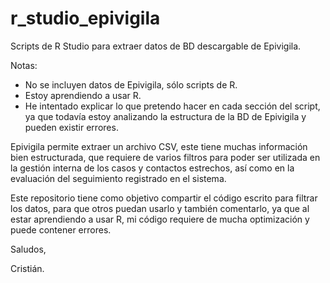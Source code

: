 # r_studio_epivigila

Scripts de R Studio para extraer datos de BD descargable de Epivigila.

Notas:
- No se incluyen datos de Epivigila, sólo scripts de R.
- Estoy aprendiendo a usar R.
- He intentado explicar lo que pretendo hacer en cada sección del script,
ya que todavía estoy analizando la estructura de la BD de Epivigila y
pueden existir errores.

Epivigila permite extraer un archivo CSV, este tiene muchas información
bien estructurada, que requiere de varios filtros para poder ser utilizada
en la gestión interna de los casos y contactos estrechos, así como en la
evaluación del seguimiento registrado en el sistema.

Este repositorio tiene como objetivo compartir el código escrito para
filtrar los datos, para que otros puedan usarlo y también comentarlo, ya
que al estar aprendiendo a usar R, mi código requiere de mucha optimización
y puede contener errores.

Saludos,

Cristián.
